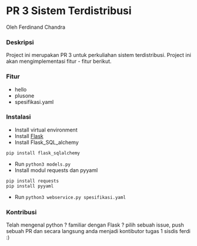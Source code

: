 # PR 3 Sistem Terdistribusi 

Oleh Ferdinand Chandra

### Deskripsi
Project ini merupakan PR 3 untuk perkuliahan sistem terdistribusi. Project ini akan mengimplementasi fitur - fitur berikut.

### Fitur
* hello
* plusone
* spesifikasi.yaml

### Instalasi
* Install virtual environment
* Install [Flask](http://flask.pocoo.org/docs/0.12/installation/)
* Install Flask_SQL_alchemy 
```shell
pip install flask_sqlalchemy
```
* Run `python3 models.py`
* Install modul requests dan pyyaml
```shell
pip install requests
pip install pyyaml	
```
* Run `python3 webservice.py spesifikasi.yaml`

### Kontribusi

Telah mengenal python ? familiar dengan Flask ? pilih sebuah issue, push sebuah PR dan secara langsung anda menjadi kontibutor tugas 1 sisdis ferdi :)